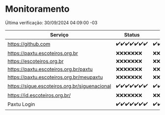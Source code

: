 # Monitoramento

Última verificação: 30/09/2024 04:09:00 -03

|Serviço|Status|Últimas 24h|
|---|---|---|
|https://github.com|<span title="2024-09-23: OK=23">✔️</span><span title="2024-09-24: OK=23">✔️</span><span title="2024-09-25: OK=23">✔️</span><span title="2024-09-26: OK=23">✔️</span><span title="2024-09-27: OK=23">✔️</span><span title="2024-09-28: OK=23">✔️</span><span title="2024-09-29: OK=7">✔️</span>|<span title="29/09/2024 05:10:00 -03 : 200">✔️</span><span title="29/09/2024 06:08:00 -03 : 200">✔️</span><span title="29/09/2024 07:07:00 -03 : 200">✔️</span><span title="29/09/2024 08:06:00 -03 : 200">✔️</span><span title="29/09/2024 09:13:00 -03 : 200">✔️</span><span title="29/09/2024 10:13:00 -03 : 200">✔️</span><span title="29/09/2024 11:06:00 -03 : 200">✔️</span><span title="29/09/2024 12:07:00 -03 : 200">✔️</span><span title="29/09/2024 13:08:00 -03 : 200">✔️</span><span title="29/09/2024 14:06:00 -03 : 200">✔️</span><span title="29/09/2024 15:09:00 -03 : 200">✔️</span><span title="29/09/2024 16:05:00 -03 : 200">✔️</span><span title="29/09/2024 17:08:00 -03 : 200">✔️</span><span title="29/09/2024 18:06:00 -03 : 200">✔️</span><span title="29/09/2024 19:07:00 -03 : 200">✔️</span><span title="29/09/2024 20:07:00 -03 : 200">✔️</span><span title="29/09/2024 21:41:00 -03 : 200">✔️</span><span title="29/09/2024 23:15:00 -03 : 200">✔️</span><span title="30/09/2024 00:19:00 -03 : 200">✔️</span><span title="30/09/2024 01:11:00 -03 : 200">✔️</span><span title="30/09/2024 02:08:00 -03 : 200">✔️</span><span title="30/09/2024 03:12:00 -03 : 200">✔️</span><span title="30/09/2024 04:09:00 -03 : 200">✔️</span>|
|https://paxtu.escoteiros.org.br|<span title="2024-09-23: Falhas=23">❌</span><span title="2024-09-24: Falhas=23">❌</span><span title="2024-09-25: Falhas=23">❌</span><span title="2024-09-26: Falhas=23">❌</span><span title="2024-09-27: Falhas=23">❌</span><span title="2024-09-28: Falhas=23">❌</span><span title="2024-09-29: Falhas=7">❌</span>|<span title="29/09/2024 05:10:00 -03 : 403">❌</span><span title="29/09/2024 06:08:00 -03 : 403">❌</span><span title="29/09/2024 07:07:00 -03 : 403">❌</span><span title="29/09/2024 08:06:00 -03 : 403">❌</span><span title="29/09/2024 09:13:00 -03 : 403">❌</span><span title="29/09/2024 10:13:00 -03 : 403">❌</span><span title="29/09/2024 11:06:00 -03 : 403">❌</span><span title="29/09/2024 12:07:00 -03 : 403">❌</span><span title="29/09/2024 13:08:00 -03 : 403">❌</span><span title="29/09/2024 14:06:00 -03 : 403">❌</span><span title="29/09/2024 15:09:00 -03 : 403">❌</span><span title="29/09/2024 16:05:00 -03 : 403">❌</span><span title="29/09/2024 17:08:00 -03 : 403">❌</span><span title="29/09/2024 18:06:00 -03 : 403">❌</span><span title="29/09/2024 19:07:00 -03 : 403">❌</span><span title="29/09/2024 20:07:00 -03 : 403">❌</span><span title="29/09/2024 21:41:00 -03 : 403">❌</span><span title="29/09/2024 23:15:00 -03 : 403">❌</span><span title="30/09/2024 00:19:00 -03 : 403">❌</span><span title="30/09/2024 01:11:00 -03 : 403">❌</span><span title="30/09/2024 02:08:00 -03 : 403">❌</span><span title="30/09/2024 03:12:00 -03 : 403">❌</span><span title="30/09/2024 04:09:00 -03 : 403">❌</span>|
|https://escoteiros.org.br|<span title="2024-09-23: Falhas=23">❌</span><span title="2024-09-24: Falhas=23">❌</span><span title="2024-09-25: Falhas=23">❌</span><span title="2024-09-26: Falhas=23">❌</span><span title="2024-09-27: Falhas=23">❌</span><span title="2024-09-28: Falhas=23">❌</span><span title="2024-09-29: Falhas=7">❌</span>|<span title="29/09/2024 05:10:00 -03 : 403">❌</span><span title="29/09/2024 06:08:00 -03 : 403">❌</span><span title="29/09/2024 07:07:00 -03 : 403">❌</span><span title="29/09/2024 08:06:00 -03 : 403">❌</span><span title="29/09/2024 09:13:00 -03 : 403">❌</span><span title="29/09/2024 10:13:00 -03 : 403">❌</span><span title="29/09/2024 11:06:00 -03 : 403">❌</span><span title="29/09/2024 12:07:00 -03 : 403">❌</span><span title="29/09/2024 13:08:00 -03 : 403">❌</span><span title="29/09/2024 14:06:00 -03 : 403">❌</span><span title="29/09/2024 15:09:00 -03 : 403">❌</span><span title="29/09/2024 16:05:00 -03 : 403">❌</span><span title="29/09/2024 17:08:00 -03 : 403">❌</span><span title="29/09/2024 18:06:00 -03 : 403">❌</span><span title="29/09/2024 19:07:00 -03 : 403">❌</span><span title="29/09/2024 20:07:00 -03 : 403">❌</span><span title="29/09/2024 21:41:00 -03 : 403">❌</span><span title="29/09/2024 23:15:00 -03 : 403">❌</span><span title="30/09/2024 00:19:00 -03 : 403">❌</span><span title="30/09/2024 01:11:00 -03 : 403">❌</span><span title="30/09/2024 02:08:00 -03 : 403">❌</span><span title="30/09/2024 03:12:00 -03 : 403">❌</span><span title="30/09/2024 04:09:00 -03 : 403">❌</span>|
|https://paxtu.escoteiros.org.br/paxtu|<span title="2024-09-23: Falhas=23">❌</span><span title="2024-09-24: Falhas=23">❌</span><span title="2024-09-25: Falhas=23">❌</span><span title="2024-09-26: Falhas=23">❌</span><span title="2024-09-27: Falhas=23">❌</span><span title="2024-09-28: Falhas=23">❌</span><span title="2024-09-29: Falhas=7">❌</span>|<span title="29/09/2024 05:10:00 -03 : 403">❌</span><span title="29/09/2024 06:08:00 -03 : 403">❌</span><span title="29/09/2024 07:07:00 -03 : 403">❌</span><span title="29/09/2024 08:06:00 -03 : 403">❌</span><span title="29/09/2024 09:13:00 -03 : 403">❌</span><span title="29/09/2024 10:13:00 -03 : 403">❌</span><span title="29/09/2024 11:06:00 -03 : 403">❌</span><span title="29/09/2024 12:07:00 -03 : 403">❌</span><span title="29/09/2024 13:08:00 -03 : 403">❌</span><span title="29/09/2024 14:06:00 -03 : 403">❌</span><span title="29/09/2024 15:09:00 -03 : 403">❌</span><span title="29/09/2024 16:05:00 -03 : 403">❌</span><span title="29/09/2024 17:08:00 -03 : 403">❌</span><span title="29/09/2024 18:06:00 -03 : 403">❌</span><span title="29/09/2024 19:07:00 -03 : 403">❌</span><span title="29/09/2024 20:07:00 -03 : 403">❌</span><span title="29/09/2024 21:41:00 -03 : 403">❌</span><span title="29/09/2024 23:15:00 -03 : 403">❌</span><span title="30/09/2024 00:19:00 -03 : 403">❌</span><span title="30/09/2024 01:11:00 -03 : 403">❌</span><span title="30/09/2024 02:08:00 -03 : 403">❌</span><span title="30/09/2024 03:12:00 -03 : 403">❌</span><span title="30/09/2024 04:09:00 -03 : 403">❌</span>|
|https://paxtu.escoteiros.org.br/meupaxtu|<span title="2024-09-23: Falhas=23">❌</span><span title="2024-09-24: Falhas=23">❌</span><span title="2024-09-25: Falhas=23">❌</span><span title="2024-09-26: Falhas=23">❌</span><span title="2024-09-27: Falhas=23">❌</span><span title="2024-09-28: Falhas=23">❌</span><span title="2024-09-29: Falhas=7">❌</span>|<span title="29/09/2024 05:10:00 -03 : 403">❌</span><span title="29/09/2024 06:08:00 -03 : 403">❌</span><span title="29/09/2024 07:07:00 -03 : 403">❌</span><span title="29/09/2024 08:06:00 -03 : 403">❌</span><span title="29/09/2024 09:13:00 -03 : 403">❌</span><span title="29/09/2024 10:13:00 -03 : 403">❌</span><span title="29/09/2024 11:06:00 -03 : 403">❌</span><span title="29/09/2024 12:07:00 -03 : 403">❌</span><span title="29/09/2024 13:08:00 -03 : 403">❌</span><span title="29/09/2024 14:06:00 -03 : 403">❌</span><span title="29/09/2024 15:09:00 -03 : 403">❌</span><span title="29/09/2024 16:05:00 -03 : 403">❌</span><span title="29/09/2024 17:08:00 -03 : 403">❌</span><span title="29/09/2024 18:06:00 -03 : 403">❌</span><span title="29/09/2024 19:07:00 -03 : 403">❌</span><span title="29/09/2024 20:07:00 -03 : 403">❌</span><span title="29/09/2024 21:41:00 -03 : 403">❌</span><span title="29/09/2024 23:15:00 -03 : 403">❌</span><span title="30/09/2024 00:19:00 -03 : 403">❌</span><span title="30/09/2024 01:11:00 -03 : 403">❌</span><span title="30/09/2024 02:08:00 -03 : 403">❌</span><span title="30/09/2024 03:12:00 -03 : 403">❌</span><span title="30/09/2024 04:09:00 -03 : 403">❌</span>|
|https://sigue.escoteiros.org.br/siguenacional|<span title="2024-09-23: OK=23">✔️</span><span title="2024-09-24: OK=23">✔️</span><span title="2024-09-25: OK=23">✔️</span><span title="2024-09-26: OK=23">✔️</span><span title="2024-09-27: OK=23">✔️</span><span title="2024-09-28: OK=23">✔️</span><span title="2024-09-29: OK=7">✔️</span>|<span title="29/09/2024 05:10:00 -03 : 200">✔️</span><span title="29/09/2024 06:08:00 -03 : 200">✔️</span><span title="29/09/2024 07:07:00 -03 : 200">✔️</span><span title="29/09/2024 08:06:00 -03 : 200">✔️</span><span title="29/09/2024 09:13:00 -03 : 200">✔️</span><span title="29/09/2024 10:13:00 -03 : 200">✔️</span><span title="29/09/2024 11:06:00 -03 : 200">✔️</span><span title="29/09/2024 12:07:00 -03 : 200">✔️</span><span title="29/09/2024 13:08:00 -03 : 200">✔️</span><span title="29/09/2024 14:06:00 -03 : 200">✔️</span><span title="29/09/2024 15:09:00 -03 : 200">✔️</span><span title="29/09/2024 16:05:00 -03 : 200">✔️</span><span title="29/09/2024 17:08:00 -03 : 200">✔️</span><span title="29/09/2024 18:06:00 -03 : 200">✔️</span><span title="29/09/2024 19:07:00 -03 : 200">✔️</span><span title="29/09/2024 20:07:00 -03 : 200">✔️</span><span title="29/09/2024 21:41:00 -03 : 200">✔️</span><span title="29/09/2024 23:15:00 -03 : 200">✔️</span><span title="30/09/2024 00:19:00 -03 : 200">✔️</span><span title="30/09/2024 01:11:00 -03 : 200">✔️</span><span title="30/09/2024 02:08:00 -03 : 200">✔️</span><span title="30/09/2024 03:12:00 -03 : 200">✔️</span><span title="30/09/2024 04:09:00 -03 : 200">✔️</span>|
|https://id.escoteiros.org.br/|<span title="2024-09-23: Falhas=23">❌</span><span title="2024-09-24: Falhas=23">❌</span><span title="2024-09-25: Falhas=23">❌</span><span title="2024-09-26: Falhas=23">❌</span><span title="2024-09-27: Falhas=23">❌</span><span title="2024-09-28: Falhas=23">❌</span><span title="2024-09-29: Falhas=7">❌</span>|<span title="29/09/2024 05:10:00 -03 : 403">❌</span><span title="29/09/2024 06:08:00 -03 : 403">❌</span><span title="29/09/2024 07:07:00 -03 : 403">❌</span><span title="29/09/2024 08:06:00 -03 : 403">❌</span><span title="29/09/2024 09:13:00 -03 : 403">❌</span><span title="29/09/2024 10:13:00 -03 : 403">❌</span><span title="29/09/2024 11:06:00 -03 : 403">❌</span><span title="29/09/2024 12:07:00 -03 : 403">❌</span><span title="29/09/2024 13:08:00 -03 : 403">❌</span><span title="29/09/2024 14:06:00 -03 : 403">❌</span><span title="29/09/2024 15:09:00 -03 : 403">❌</span><span title="29/09/2024 16:05:00 -03 : 403">❌</span><span title="29/09/2024 17:08:00 -03 : 403">❌</span><span title="29/09/2024 18:06:00 -03 : 403">❌</span><span title="29/09/2024 19:07:00 -03 : 403">❌</span><span title="29/09/2024 20:07:00 -03 : 403">❌</span><span title="29/09/2024 21:41:00 -03 : 403">❌</span><span title="29/09/2024 23:15:00 -03 : 403">❌</span><span title="30/09/2024 00:19:00 -03 : 403">❌</span><span title="30/09/2024 01:11:00 -03 : 403">❌</span><span title="30/09/2024 02:08:00 -03 : 403">❌</span><span title="30/09/2024 03:12:00 -03 : 403">❌</span><span title="30/09/2024 04:09:00 -03 : 403">❌</span>|
|Paxtu Login|<span title="2024-09-23: OK=23">✔️</span><span title="2024-09-24: OK=23">✔️</span><span title="2024-09-25: OK=23">✔️</span><span title="2024-09-26: OK=23">✔️</span><span title="2024-09-27: OK=23">✔️</span><span title="2024-09-28: OK=23">✔️</span><span title="2024-09-29: OK=7">✔️</span>|<span title="29/09/2024 05:10:00 -03 : 200">✔️</span><span title="29/09/2024 06:08:00 -03 : 200">✔️</span><span title="29/09/2024 07:07:00 -03 : 200">✔️</span><span title="29/09/2024 08:06:00 -03 : 200">✔️</span><span title="29/09/2024 09:13:00 -03 : 200">✔️</span><span title="29/09/2024 10:13:00 -03 : 200">✔️</span><span title="29/09/2024 11:06:00 -03 : 200">✔️</span><span title="29/09/2024 12:07:00 -03 : 200">✔️</span><span title="29/09/2024 13:08:00 -03 : 200">✔️</span><span title="29/09/2024 14:06:00 -03 : 200">✔️</span><span title="29/09/2024 15:09:00 -03 : 200">✔️</span><span title="29/09/2024 16:05:00 -03 : 200">✔️</span><span title="29/09/2024 17:08:00 -03 : 200">✔️</span><span title="29/09/2024 18:06:00 -03 : 200">✔️</span><span title="29/09/2024 19:07:00 -03 : 200">✔️</span><span title="29/09/2024 20:07:00 -03 : 200">✔️</span><span title="29/09/2024 21:41:00 -03 : 200">✔️</span><span title="29/09/2024 23:15:00 -03 : 200">✔️</span><span title="30/09/2024 00:19:00 -03 : 200">✔️</span><span title="30/09/2024 01:11:00 -03 : 200">✔️</span><span title="30/09/2024 02:08:00 -03 : 200">✔️</span><span title="30/09/2024 03:12:00 -03 : 200">✔️</span><span title="30/09/2024 04:09:00 -03 : 200">✔️</span>|
